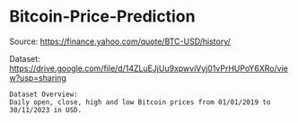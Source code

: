 # Bitcoin-Price-Prediction
Source: https://finance.yahoo.com/quote/BTC-USD/history/

Dataset: https://drive.google.com/file/d/14ZLuEJjUu9xpwviVyj01vPrHUPoY6XRo/view?usp=sharing

	Dataset Overview:
	Daily open, close, high and low Bitcoin prices from 01/01/2019 to 30/11/2023 in USD.
